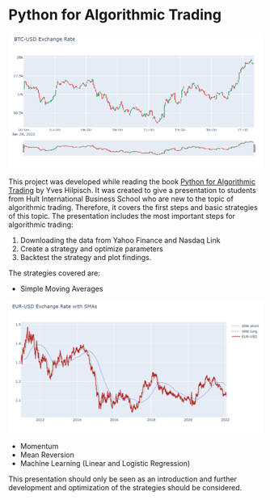 # Python for Algorithmic Trading

<img src="img/Candlestick.PNG?raw=true"/>


This project was developed while reading the book [Python for Algorithmic Trading](https://www.amazon.de/dp/B08NC8F1WV/ref=dp-kindle-redirect?_encoding=UTF8&btkr=1) by Yves Hilpisch. It was created to give a presentation to students from Hult International Business School who are new to the topic of algorithmic trading. Therefore, it covers the first steps and basic strategies of this topic. The presentation includes the most important steps for algorithmic trading:
1) Downloading the data from Yahoo Finance and Nasdaq Link
2) Create a strategy and optimize parameters
3) Backtest the strategy and plot findings.

The strategies covered are:
- Simple Moving Averages
<img src="img/SMA.PNG?raw=true"/>

- Momentum
- Mean Reversion
- Machine Learning (Linear and Logistic Regression)

This presentation should only be seen as an introduction and further development and optimization of the strategies should be considered. 





